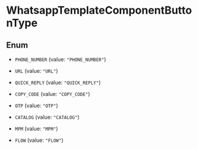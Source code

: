

# WhatsappTemplateComponentButtonType

## Enum


* `PHONE_NUMBER` (value: `"PHONE_NUMBER"`)

* `URL` (value: `"URL"`)

* `QUICK_REPLY` (value: `"QUICK_REPLY"`)

* `COPY_CODE` (value: `"COPY_CODE"`)

* `OTP` (value: `"OTP"`)

* `CATALOG` (value: `"CATALOG"`)

* `MPM` (value: `"MPM"`)

* `FLOW` (value: `"FLOW"`)



